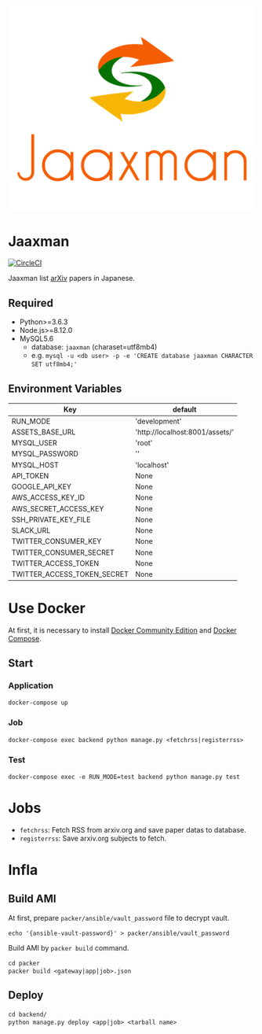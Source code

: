 ![Jaaxman](https://github.com/shirakiya/jaaxman/blob/master/app/static/img/logo_stacked_512.png)

# Jaaxman
[![CircleCI](https://circleci.com/gh/shirakiya/jaaxman/tree/master.svg?style=svg)](https://circleci.com/gh/shirakiya/jaaxman/tree/master)  
  
Jaaxman list [arXiv](https://arxiv.org/) papers in Japanese.

## Required
- Python>=3.6.3
- Node.js>=8.12.0
- MySQL5.6
    - database: `jaaxman` (charaset=utf8mb4)
    - e.g. `mysql -u <db user> -p -e 'CREATE database jaaxman CHARACTER SET utf8mb4;'`

## Environment Variables
| Key                         | default                         |
|-----------------------------|---------------------------------|
| RUN_MODE                    | 'development'                   |
| ASSETS_BASE_URL             | 'http://localhost:8001/assets/' |
| MYSQL_USER                  | 'root'                          |
| MYSQL_PASSWORD              | ''                              |
| MYSQL_HOST                  | 'localhost'                     |
| API_TOKEN                   | None                            |
| GOOGLE_API_KEY              | None                            |
| AWS_ACCESS_KEY_ID           | None                            |
| AWS_SECRET_ACCESS_KEY       | None                            |
| SSH_PRIVATE_KEY_FILE        | None                            |
| SLACK_URL                   | None                            |
| TWITTER_CONSUMER_KEY        | None                            |
| TWITTER_CONSUMER_SECRET     | None                            |
| TWITTER_ACCESS_TOKEN        | None                            |
| TWITTER_ACCESS_TOKEN_SECRET | None                            |


# Use Docker
At first, it is necessary to install [Docker Community Edition](https://www.docker.com/community-edition) and [Docker Compose](https://docs.docker.com/compose/).


## Start
### Application
```
docker-compose up
```

### Job
```
docker-compose exec backend python manage.py <fetchrss|registerrss>
```

### Test
```
docker-compose exec -e RUN_MODE=test backend python manage.py test
```


# Jobs
- `fetchrss`: Fetch RSS from arxiv.org and save paper datas to database.
- `registerrss`: Save arxiv.org subjects to fetch.


# Infla
## Build AMI
At first, prepare `packer/ansible/vault_password` file to decrypt vault.

```
echo '{ansible-vault-password}' > packer/ansible/vault_password
```

Build AMI by `packer build` command.

```
cd packer
packer build <gateway|app|job>.json
```

## Deploy
```
cd backend/
python manage.py deploy <app|job> <tarball name>
```
